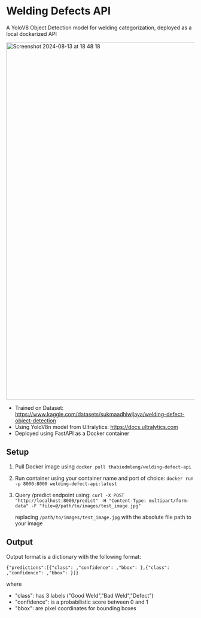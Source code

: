 # Welding Defects API

A YoloV8 Object Detection model for welding categorization, deployed as a local dockerized API

<img width="955" alt="Screenshot 2024-08-13 at 18 48 18" src="https://github.com/user-attachments/assets/2e129b57-13e5-4de4-8d63-3d983905635a">


- Trained on Dataset: https://www.kaggle.com/datasets/sukmaadhiwijaya/welding-defect-object-detection
- Using YoloV8n model from Ultralytics: https://docs.ultralytics.com
- Deployed using FastAPI as a Docker container

## Setup

1) Pull Docker image using `docker pull thabiedmleng/welding-defect-api`
2) Run container using your container name and port of choice:
   `docker run -p 8000:8000 welding-defect-api:latest`
3) Query /predict endpoint using:
   `curl -X POST "http://localhost:8000/predict" -H "Content-Type: multipart/form-data" -F "file=@/path/to/images/test_image.jpg"`

   replacing `/path/to/images/test_image.jpg` with the absolute file path to your image

## Output

Output format is a dictionary with the following format:

`{"predictions":[{"class": ,"confidence": ,"bbox": },{"class": ,"confidence": ,"bbox": }]}`

where 
- "class": has 3 labels ("Good Weld","Bad Weld","Defect")
- "confidence": is a probabilistic score between 0 and 1
- "bbox": are pixel coordinates for bounding boxes 
